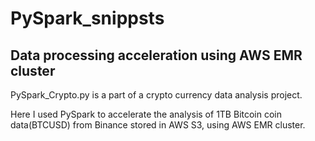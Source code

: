 # PySpark_snippsts



## Data processing acceleration using AWS EMR cluster 
PySpark_Crypto.py is a part of a crypto currency data analysis project. 

Here I used PySpark to accelerate the analysis of 1TB Bitcoin coin data(BTCUSD) from Binance stored in AWS S3, using AWS EMR cluster.
